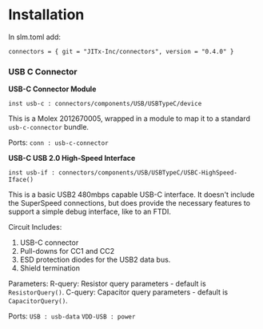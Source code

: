 # Installation

In slm.toml add:
```
connectors = { git = "JITx-Inc/connectors", version = "0.4.0" }
```

### USB C Connector

**USB-C Connector Module**

```
inst usb-c : connectors/components/USB/USBTypeC/device
```

This is a Molex 2012670005, wrapped in a module to map it to a standard `usb-c-connector` bundle.

Ports:
`conn : usb-c-connector`

**USB-C USB 2.0 High-Speed Interface**
```
inst usb-if : connectors/components/USB/USBTypeC/USBC-HighSpeed-Iface()
```

This is a basic USB2 480mbps capable USB-C interface. It doesn't include the SuperSpeed connections, but does provide the necessary features to support a simple debug interface, like to an FTDI.

Circuit Includes:
1.  USB-C connector
2.  Pull-downs for CC1 and CC2
3.  ESD protection diodes for the USB2 data bus.
4.  Shield termination

Parameters:
R-query: Resistor query parameters - default is `ResistorQuery()`.
C-query:  Capacitor query parameters - default is `CapacitorQuery()`.

Ports:
`USB : usb-data`
`VDD-USB : power`
